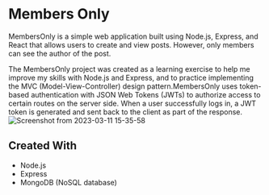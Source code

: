 # Members Only

MembersOnly is a simple web application built using Node.js, Express, and React that allows users to create and view posts. However, only members can see the author of the post.

The MembersOnly project was created as a learning exercise to help me improve my skills with Node.js and Express, and to practice implementing the MVC (Model-View-Controller) design pattern.MembersOnly uses token-based authentication with JSON Web Tokens (JWTs) to authorize access to certain routes on the server side. When a user successfully logs in, a JWT token is generated and sent back to the client as part of the response.
![Screenshot from 2023-03-11 15-35-58](https://user-images.githubusercontent.com/101876022/224510892-bccb05a4-a981-4833-ab69-d91210e949c5.png)

## Created With
- Node.js
- Express
- MongoDB (NoSQL database)
